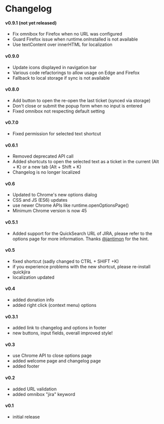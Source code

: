 # Changelog

#### v0.9.1 (not yet released)
* Fix omnibox for Firefox when no URL was configured
* Guard Firefox issue when runtime.onInstalled is not available
* Use textContent over innerHTML for localization

#### v0.9.0
* Update icons displayed in navigation bar
* Various code refactorings to allow usage on Edge and Firefox
* Fallback to local storage if sync is not available

#### v0.8.0
* Add button to open the re-open the last ticket (synced via storage)
* Don't close or submit the popup form when no input is entered
* Fixed omnibox not respecting default setting

#### v0.7.0
* Fixed permission for selected text shortcut

#### v0.6.1
* Removed deprecated API call
* Added shortcuts to open the selected text as a ticket in the current (Alt + K) or a new tab (Alt + Shift + K)
* Changelog is no longer localized

#### v0.6
* Updated to Chrome's new options dialog
* CSS and JS (ES6) updates
* use newer Chrome APIs like runtime.openOptionsPage()
* Minimum Chrome version is now 45

#### v0.5.1
* Added support for the QuickSearch URL of JIRA, please refer to the options page for more information. Thanks [@jantimon](https://twitter.com/jantimon) for the hint.

#### v0.5
* fixed shortcut (sadly changed to CTRL + SHIFT +K)
* if you experience problems with the new shortcut, please re-install quickjira
* localization updated

#### v0.4
* added donation info
* added right click (context menu) options

#### v0.3.1
* added link to changelog and options in footer
* new buttons, input fields, overall improved style!

#### v0.3
* use Chrome API to close options page
* added welcome page and changelog page
* added footer

#### v0.2
* added URL validation
* added omnibox "jira" keyword

#### v0.1
* initial release
